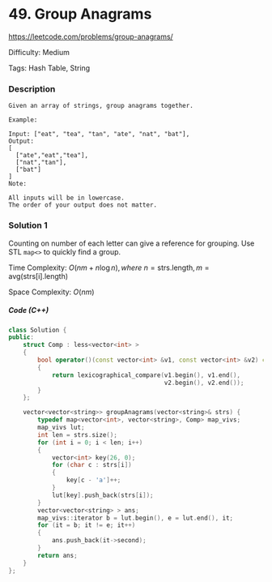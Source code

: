 # 49. Group Anagrams

<https://leetcode.com/problems/group-anagrams/>

Difficulty: Medium

Tags: Hash Table, String

### Description
```plain
Given an array of strings, group anagrams together.

Example:

Input: ["eat", "tea", "tan", "ate", "nat", "bat"],
Output:
[
  ["ate","eat","tea"],
  ["nat","tan"],
  ["bat"]
]
Note:

All inputs will be in lowercase.
The order of your output does not matter.
```

### Solution 1
Counting on number of each letter can give a reference for grouping. Use STL `map<>` to quickly find a group. 

Time Complexity: $O(nm + n \log n), where \ n = \textrm{strs.length}, m = \textrm{avg(strs[i].length)}$

Space Complexity: $O(nm)$

##### Code (C++)
```cpp
class Solution {
public:
    struct Comp : less<vector<int> >
    {
        bool operator()(const vector<int> &v1, const vector<int> &v2) const
        {
            return lexicographical_compare(v1.begin(), v1.end(),
                                           v2.begin(), v2.end());
        }
    };

    vector<vector<string>> groupAnagrams(vector<string>& strs) {
        typedef map<vector<int>, vector<string>, Comp> map_vivs;
        map_vivs lut;
        int len = strs.size();
        for (int i = 0; i < len; i++)
        {
            vector<int> key(26, 0);
            for (char c : strs[i])
            {
                key[c - 'a']++;
            }
            lut[key].push_back(strs[i]);
        }
        vector<vector<string> > ans;
        map_vivs::iterator b = lut.begin(), e = lut.end(), it;
        for (it = b; it != e; it++)
        {
            ans.push_back(it->second);
        }
        return ans;
    }
};
```
